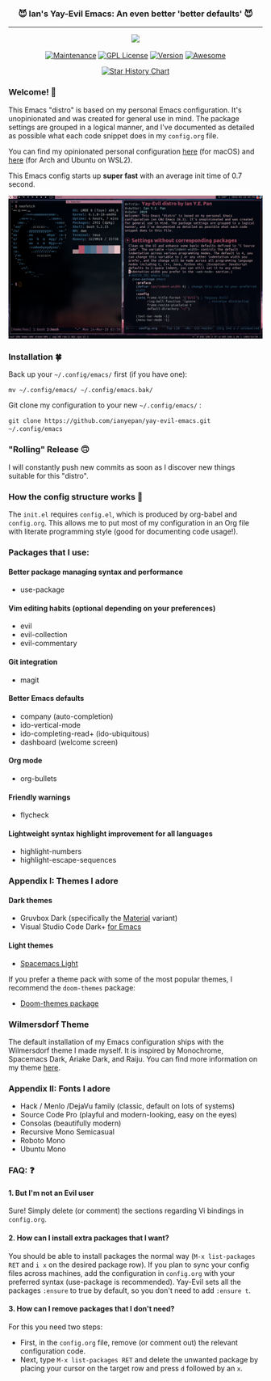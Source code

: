 <h3 align="center">😈 Ian's Yay-Evil Emacs: An even better 'better defaults' 😈</h3>
<hr/>

<p align="center">
  <img src="https://upload.wikimedia.org/wikipedia/commons/thumb/0/08/EmacsIcon.svg/120px-EmacsIcon.svg.png" />
</p>

<p align="center">
<a href="https://github.com/ianpan870102/.emacs.d"><img src="https://img.shields.io/badge/Maintained%3F-yes-green.svg" alt="Maintenance"></a>
<a href="https://www.gnu.org/licenses/gpl-3.0"><img src="https://img.shields.io/badge/License-GPL%20v3-blue.svg" alt="GPL License"></a>
<a href="https://github.com/ianyepan/.emacs.d"><img src="https://img.shields.io/github/release/ianyepan/yay-evil-emacs" alt="Version"></a>
<a href="https://github.com/sindresorhus/awesome"><img src="https://cdn.rawgit.com/sindresorhus/awesome/d7305f38d29fed78fa85652e3a63e154dd8e8829/media/badge.svg" alt="Awesome"></a>
</p>

<p align="center">
<a href="https://star-history.com/#ianyepan/yay-evil-emacs&Date">
  <picture>
    <source media="(prefers-color-scheme: dark)" width="600" srcset="https://api.star-history.com/svg?repos=ianyepan/yay-evil-emacs&type=Date&theme=dark" />
    <source media="(prefers-color-scheme: light)" width="600" srcset="https://api.star-history.com/svg?repos=ianyepan/yay-evil-emacs&type=Date" />
    <img alt="Star History Chart" width="600" src="https://api.star-history.com/svg?repos=ianyepan/yay-evil-emacs&type=Date" />
  </picture>
</a>
</p>


### Welcome! 👋
This Emacs "distro" is based on my personal Emacs configuration. It's
unopinionated and was created for general use in mind. The package
settings are grouped in a logical manner, and I've documented as
detailed as possible what each code snippet does in my `config.org`
file.


You can find my opinionated personal configuration
[here](https://github.com/ianyepan/.macOS-emacs.d) (for macOS)
and [here](https://github.com/ianyepan/.wsl-emacs.d) (for Arch and
Ubuntu on WSL2).


This Emacs config starts up **super fast** with an average init time of 0.7 second.

![alt text](./shot.png)

### Installation 🍀
Back up your `~/.config/emacs/` first (if you have one):

```
mv ~/.config/emacs/ ~/.config/emacs.bak/
```

Git clone my configuration to your new `~/.config/emacs/` :

```
git clone https://github.com/ianyepan/yay-evil-emacs.git ~/.config/emacs
```

### "Rolling" Release 🙃
I will constantly push new commits as soon as I discover new things
suitable for this "distro".

### How the config structure works 🧐

The `init.el` requires `config.el`, which is produced by org-babel and
`config.org`. This allows me to put most of my configuration in an Org
file with literate programming style (good for documenting code
usage!).

### Packages that I use:

#### Better package managing syntax and performance
- use-package

#### Vim editing habits (optional depending on your preferences)
- evil
- evil-collection
- evil-commentary

#### Git integration
- magit

#### Better Emacs defaults
- company (auto-completion)
- ido-vertical-mode
- ido-completing-read+ (ido-ubiquitous)
- dashboard (welcome screen)

#### Org mode
- org-bullets

#### Friendly warnings
- flycheck

#### Lightweight syntax highlight improvement for all languages
- highlight-numbers
- highlight-escape-sequences

### Appendix I: Themes I adore

#### Dark themes
- Gruvbox Dark (specifically the [Material](https://github.com/ianyepan/.wsl-emacs.d/blob/master/themes/doom-gruvbox-material-theme.el) variant)
- Visual Studio Code Dark+ [for Emacs](https://github.com/ianyepan/vscode-dark-plus-emacs-theme)

#### Light themes
- [Spacemacs Light](https://github.com/nashamri/spacemacs-theme)

If you prefer a theme pack with some of the most popular themes, I recommend the `doom-themes` package:
- [Doom-themes package](https://github.com/doomemacs/themes)

### Wilmersdorf Theme
The default installation of my Emacs configuration ships with the Wilmersdorf theme I made myself.
It is inspired by Monochrome, Spacemacs Dark, Ariake Dark, and Raiju.
You can find more information on my theme [here](https://github.com/ianyepan/wilmersdorf-emacs-theme).

### Appendix II: Fonts I adore
- Hack / Menlo /DejaVu family (classic, default on lots of systems)
- Source Code Pro (playful and modern-looking, easy on the eyes)
- Consolas (beautifully modern)
- Recursive Mono Semicasual
- Roboto Mono
- Ubuntu Mono

### FAQ: ❓
#### 1. But I'm not an Evil user
Sure! Simply delete (or comment) the sections regarding Vi bindings in
`config.org`.

#### 2. How can I install extra packages that I want?
You should be able to install packages the normal way (`M-x
list-packages RET` and `i x` on the desired package row). If you plan
to sync your config files across machines, add the configuration in
`config.org` with your preferred syntax (use-package is
recommended). Yay-Evil sets all the packages `:ensure` to true by
default, so you don't need to add `:ensure t`.

#### 3. How can I remove packages that I don't need?
For this you need two steps:
- First, in the `config.org` file, remove (or comment out) the
  relevant configuration code.
- Next, type `M-x list-packages RET` and delete the unwanted package
  by placing your cursor on the target row and press `d` followed by an `x`.
